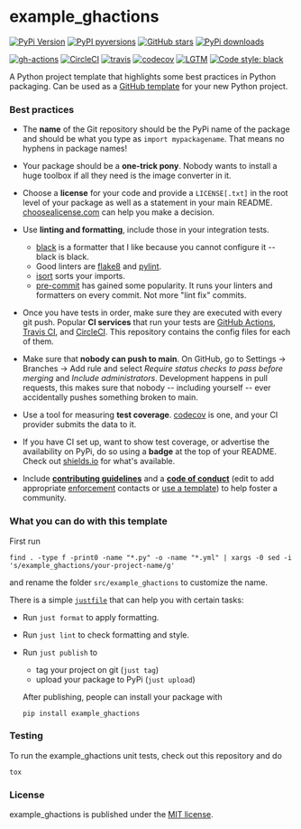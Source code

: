 # example_ghactions

[![PyPi Version](https://img.shields.io/pypi/v/example_ghactions.svg?style=flat-square)](https://pypi.org/project/example_ghactions/)
[![PyPI pyversions](https://img.shields.io/pypi/pyversions/example_ghactions.svg?style=flat-square)](https://pypi.org/project/example_ghactions/)
[![GitHub stars](https://img.shields.io/github/stars/nschloe/example_ghactions.svg?style=flat-square&logo=github&label=Stars&logoColor=white)](https://github.com/nschloe/example_ghactions)
[![PyPi downloads](https://img.shields.io/pypi/dm/example_ghactions.svg?style=flat-square)](https://pypistats.org/packages/example_ghactions)

[![gh-actions](https://img.shields.io/github/workflow/status/nschloe/example_ghactions/ci?style=flat-square)](https://github.com/nschloe/example_ghactions/actions?query=workflow%3Aci)
[![CircleCI](https://img.shields.io/circleci/build/github/nschloe/example_ghactions/main.svg?style=flat-square)](https://circleci.com/gh/nschloe/example_ghactions/tree/main)
[![travis](https://img.shields.io/travis/nschloe/example_ghactions.svg?style=flat-square)](https://travis-ci.com/nschloe/example_ghactions)
[![codecov](https://img.shields.io/codecov/c/github/nschloe/example_ghactions.svg?style=flat-square)](https://codecov.io/gh/nschloe/example_ghactions)
[![LGTM](https://img.shields.io/lgtm/grade/python/github/nschloe/example_ghactions.svg?style=flat-square)](https://lgtm.com/projects/g/nschloe/example_ghactions)
[![Code style: black](https://img.shields.io/badge/code%20style-black-000000.svg?style=flat-square)](https://github.com/psf/black)


A Python project template that highlights some best practices in Python packaging. Can
be used as a [GitHub
template](https://github.blog/2019-06-06-generate-new-repositories-with-repository-templates/)
for your new Python project.

### Best practices

* The **name** of the Git repository should be the PyPi name of the package and should
  be what you type as `import mypackagename`. That means no hyphens in package
  names!

* Your package should be a **one-trick pony**. Nobody wants to install a huge toolbox if
  all they need is the image converter in it.

* Choose a **license** for your code and provide a `LICENSE[.txt]` in the root level of
  your package as well as a statement in your main README.
  [choosealicense.com](https://choosealicense.com/) can help you make a decision.

* Use **linting and formatting**, include those in your integration tests.
    - [black](https://github.com/psf/black) is a formatter that I like because you
      cannot configure it -- black is black.
    - Good linters are [flake8](http://flake8.pycqa.org/en/latest/) and
      [pylint](https://www.pylint.org/).
    - [isort](https://pypi.org/project/isort/) sorts your imports.
    - [pre-commit](https://pre-commit.com/) has gained some popularity. It runs your
      linters and formatters on every commit. Not more "lint fix" commits.

* Once you have tests in order, make sure they are executed with every git push.
  Popular **CI services** that run your tests are [GitHub
  Actions](https://github.com/features/actions), [Travis CI](https://travis-ci.org/),
  and [CircleCI](https://circleci.com/). This repository contains the config files for
  each of them.

* Make sure that **nobody can push to main**. On GitHub, go to Settings -> Branches ->
  Add rule and select _Require status checks to pass before merging_ and _Include
  administrators_. Development happens in pull requests, this makes sure that nobody --
  including yourself -- ever accidentally pushes something broken to main.

* Use a tool for measuring **test coverage**. [codecov](https://about.codecov.io/) is one, and
  your CI provider submits the data to it.

* If you have CI set up, want to show test coverage, or advertise
  the availability on PyPi, do so using a **badge** at the top of your README. Check out
  [shields.io](https://shields.io/) for what's available.

* Include [**contributing guidelines**](CONTRIBUTING.md) and a [**code of
  conduct**](CODE_OF_CONDUCT.md) (edit to add appropriate
  [enforcement](CODE_OF_CONDUCT.md#enforcement) contacts or [use a
  template](https://docs.github.com/en/communities/setting-up-your-project-for-healthy-contributions/adding-a-code-of-conduct-to-your-project))
  to help foster a community.

### What you can do with this template

First run
```
find . -type f -print0 -name "*.py" -o -name "*.yml" | xargs -0 sed -i 's/example_ghactions/your-project-name/g'
```
and rename the folder `src/example_ghactions` to customize the name.

There is a simple [`justfile`](https://github.com/casey/just) that can help you with
certain tasks:
  * Run `just format` to apply formatting.
  * Run `just lint` to check formatting and style.
  * Run `just publish` to
     - tag your project on git (`just tag`)
     - upload your package to PyPi (`just upload`)

    After publishing, people can install your package with
    ```
    pip install example_ghactions
    ```

### Testing
To run the example_ghactions unit tests, check out this repository and do
```
tox
```

### License
example_ghactions is published under the [MIT license](https://en.wikipedia.org/wiki/MIT_License).
